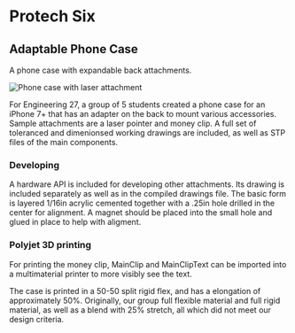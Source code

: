 # Protech Six 

## Adaptable Phone Case

A phone case with expandable back attachments.

![Phone case with laser attachment](https://i.imgur.com/4zs4hSz.jpg)

For Engineering 27, a group of 5 students created a phone case for an iPhone 7+ that has an adapter on the back to mount various accessories.
Sample attachments are a laser pointer and money clip.
A full set of toleranced and dimenionsed working drawings are included, as well as STP files of the main components.


### Developing
A hardware API is included for developing other attachments.
Its drawing is included separately as well as in the compiled drawings file.
The basic form is layered 1/16in acrylic cemented together with a .25in hole drilled in the center for alignment.
A magnet should be placed into the small hole and glued in place to help with aligment.





### Polyjet 3D printing
For printing the money clip, MainClip and MainClipText can be imported into a multimaterial printer to more visibly see the text.

The case is printed in a 50-50 split rigid flex, and has a elongation of approximately 50%.  Originally, our group full flexible material and full rigid material, as well as a blend with 25% stretch, all which did not meet our design criteria.